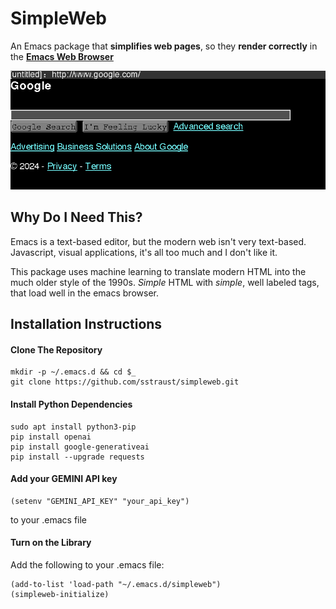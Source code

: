 # SimpleWeb
An Emacs package that **simplifies web pages**, so they **render correctly** in the **<ins>Emacs Web Browser</ins>**

![Example Results](https://github.com/sstraust/simpleweb/blob/master/DemoScreenshot.png)

## Why Do I Need This?

Emacs is a text-based editor, but the modern web isn't very text-based. Javascript, visual applications, it's all too much and I don't like it.

This package uses machine learning to translate modern HTML into the much older style of the 1990s. _Simple_ HTML with _simple_, well labeled tags, that load well in the emacs browser.

## Installation Instructions
#### Clone The Repository
```
mkdir -p ~/.emacs.d && cd $_
git clone https://github.com/sstraust/simpleweb.git
```

#### Install Python Dependencies
```
sudo apt install python3-pip
pip install openai
pip install google-generativeai
pip install --upgrade requests
```

#### Add your GEMINI API key
```
(setenv "GEMINI_API_KEY" "your_api_key")
```
to your .emacs file
#### Turn on the Library
Add the following to your .emacs file:
```
(add-to-list 'load-path "~/.emacs.d/simpleweb")
(simpleweb-initialize)
```
